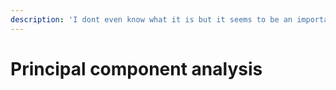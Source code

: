 ```yaml
---
description: 'I dont even know what it is but it seems to be an important subject in ML :)'
---
```


# Principal component analysis

